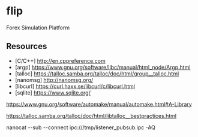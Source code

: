 # flip
Forex Simulation Platform

## Resources
* [C/C++] http://en.cppreference.com
* [argp] https://www.gnu.org/software/libc/manual/html_node/Argp.html
* [talloc] https://talloc.samba.org/talloc/doc/html/group__talloc.html
* [nanomsg] http://nanomsg.org/
* [libcurl] https://curl.haxx.se/libcurl/c/libcurl.html
* [sqlite] https://www.sqlite.org/

https://www.gnu.org/software/automake/manual/automake.html#A-Library

https://talloc.samba.org/talloc/doc/html/libtalloc__bestpractices.html


nanocat --sub --connect ipc:///tmp/listener_pubsub.ipc -AQ